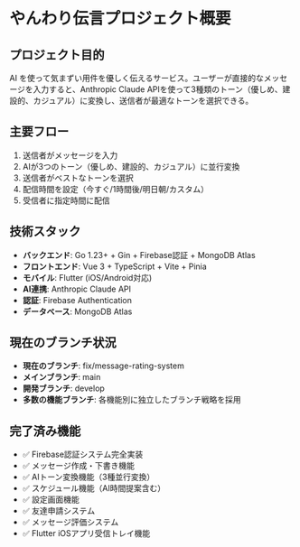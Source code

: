 # やんわり伝言プロジェクト概要

## プロジェクト目的
AI を使って気まずい用件を優しく伝えるサービス。ユーザーが直接的なメッセージを入力すると、Anthropic Claude APIを使って3種類のトーン（優しめ、建設的、カジュアル）に変換し、送信者が最適なトーンを選択できる。

## 主要フロー
1. 送信者がメッセージを入力
2. AIが3つのトーン（優しめ、建設的、カジュアル）に並行変換
3. 送信者がベストなトーンを選択
4. 配信時間を設定（今すぐ/1時間後/明日朝/カスタム）
5. 受信者に指定時間に配信

## 技術スタック
- **バックエンド**: Go 1.23+ + Gin + Firebase認証 + MongoDB Atlas
- **フロントエンド**: Vue 3 + TypeScript + Vite + Pinia
- **モバイル**: Flutter (iOS/Android対応)
- **AI連携**: Anthropic Claude API
- **認証**: Firebase Authentication
- **データベース**: MongoDB Atlas

## 現在のブランチ状況
- **現在のブランチ**: fix/message-rating-system
- **メインブランチ**: main
- **開発ブランチ**: develop
- **多数の機能ブランチ**: 各機能別に独立したブランチ戦略を採用

## 完了済み機能
- ✅ Firebase認証システム完全実装
- ✅ メッセージ作成・下書き機能
- ✅ AIトーン変換機能（3種並行変換）
- ✅ スケジュール機能（AI時間提案含む）
- ✅ 設定画面機能
- ✅ 友達申請システム
- ✅ メッセージ評価システム
- ✅ Flutter iOSアプリ受信トレイ機能